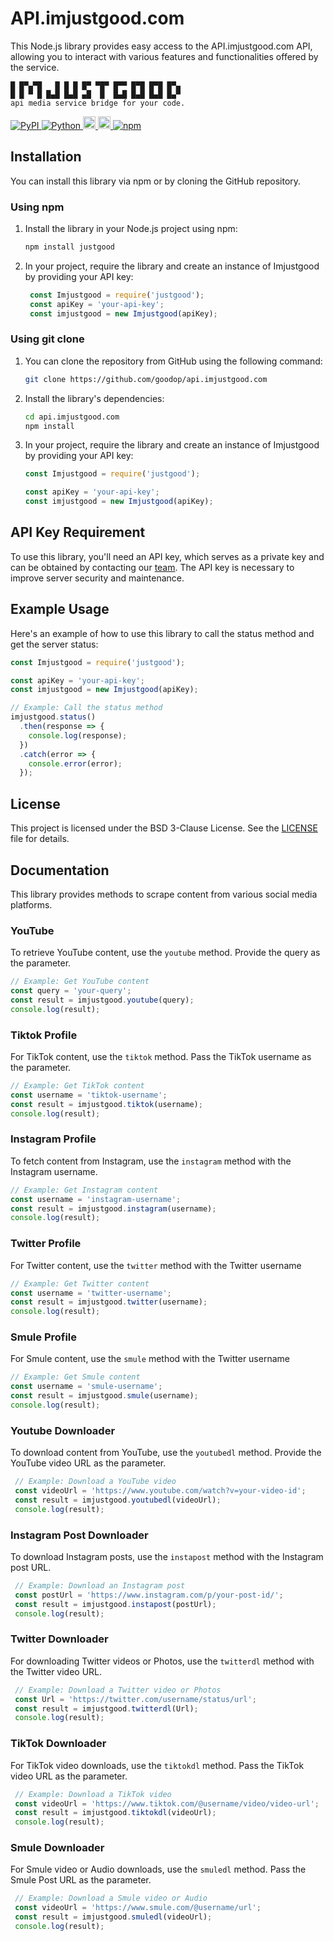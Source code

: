 # API.imjustgood.com
This Node.js library provides easy access to the API.imjustgood.com API, allowing you to interact with various features and functionalities offered by the service.

```
█ █▀▄▀█   █ █ █ █▀ ▀█▀ █▀▀ █▀█ █▀█ █▀▄
█ █ ▀ █ █▄█ █▄█ ▄█  █  █▄█ █▄█ █▄█ █▄▀
api media service bridge for your code.
```
<p>
    <a href="http://pypi.org/project/justgood" rel="nofollow">
        <img alt="PyPI" src="https://img.shields.io/pypi/v/justgood?label=PyPI" style="max-width:100%;">
    </a>
    <a href="http://pypi.org/project/justgood" rel="nofollow">
        <img alt="Python" src="https://img.shields.io/pypi/pyversions/justgood?color=red&label=Python" style="max-width:100%;">
    </a>
    <a href="https://github.com/goodop/api.imjustgood.com" rel="nofollow">
        <img alt="Update" src="https://img.shields.io/github/last-commit/goodop/api.imjustgood.com?color=green&label=Update" height="20" style="max-width:100%;">
    </a>
    <a href="https://github.com/goodop/api.imjustgood.com/blob/main/LICENSE" rel="nofollow">
        <img alt="License" src="https://img.shields.io/github/license/goodop/api.imjustgood.com?color=green&label=Lincense" height="20" style="max-width:100%;">
    </a>
    <a href="https://www.npmjs.com/package/justgood" rel="nofollow">
        <img alt="npm" src="https://img.shields.io/npm/v/justgood?label=npm">
    </a>
</p>

## Installation

You can install this library via npm or by cloning the GitHub repository.

### Using npm

1. Install the library in your Node.js project using npm:

   ```bash
   npm install justgood
   ```
2. In your project, require the library and create an instance of Imjustgood by providing your API key:

   ```javascript
    const Imjustgood = require('justgood');
    const apiKey = 'your-api-key';
    const imjustgood = new Imjustgood(apiKey);
   ```

### Using git clone

1. You can clone the repository from GitHub using the following command:

   ```bash
   git clone https://github.com/goodop/api.imjustgood.com
   ```

2. Install the library's dependencies:

   ```bash
   cd api.imjustgood.com
   npm install
   ```
3. In your project, require the library and create an instance of Imjustgood by providing your API key:

   ```javascript
   const Imjustgood = require('justgood');
   
   const apiKey = 'your-api-key';
   const imjustgood = new Imjustgood(apiKey);
   ```

## API Key Requirement

To use this library, you'll need an API key, which serves as a private key and can be obtained by contacting our [team](https://imjustgood.com/team). The API key is necessary to improve server security and maintenance.

## Example Usage
Here's an example of how to use this library to call the status method and get the server status:

   ```javascript
   const Imjustgood = require('justgood');
   
   const apiKey = 'your-api-key';
   const imjustgood = new Imjustgood(apiKey);
   
   // Example: Call the status method
   imjustgood.status()
     .then(response => {
       console.log(response);
     })
     .catch(error => {
       console.error(error);
     });
   ```
## License

This project is licensed under the BSD 3-Clause License. See the [LICENSE](https://github.com/goodop/api.imjustgood.com/blob/main/LICENSE) file for details.

## Documentation

This library provides methods to scrape content from various social media platforms.

### YouTube

To retrieve YouTube content, use the `youtube` method. Provide the query as the parameter.

   ```javascript
   // Example: Get YouTube content
   const query = 'your-query';
   const result = imjustgood.youtube(query);
   console.log(result);
   ```
### Tiktok Profile
For TikTok content, use the `tiktok` method. Pass the TikTok username as the parameter.

   ```javascript
   // Example: Get TikTok content
   const username = 'tiktok-username';
   const result = imjustgood.tiktok(username);
   console.log(result);
```

### Instagram Profile
To fetch content from Instagram, use the `instagram` method with the Instagram username.

   ```javascript
   // Example: Get Instagram content
   const username = 'instagram-username';
   const result = imjustgood.instagram(username);
   console.log(result);
   ```

### Twitter Profile
For Twitter content, use the `twitter` method with the Twitter username

   ```javascript
   // Example: Get Twitter content
   const username = 'twitter-username';
   const result = imjustgood.twitter(username);
   console.log(result);
   ```
### Smule Profile
For Smule content, use the `smule` method with the Twitter username

   ```javascript
   // Example: Get Smule content
   const username = 'smule-username';
   const result = imjustgood.smule(username);
   console.log(result);
   ```

### Youtube Downloader
To download content from YouTube, use the `youtubedl` method. Provide the YouTube video URL as the parameter.
   ```javascript
    // Example: Download a YouTube video
    const videoUrl = 'https://www.youtube.com/watch?v=your-video-id';
    const result = imjustgood.youtubedl(videoUrl);
    console.log(result);
   ```

### Instagram Post Downloader
To download Instagram posts, use the `instapost` method with the Instagram post URL.

   ```javascript
    // Example: Download an Instagram post
    const postUrl = 'https://www.instagram.com/p/your-post-id/';
    const result = imjustgood.instapost(postUrl);
    console.log(result);
   ```

### Twitter Downloader
For downloading Twitter videos or Photos, use the `twitterdl` method with the Twitter video URL.

   ```javascript
    // Example: Download a Twitter video or Photos
    const Url = 'https://twitter.com/username/status/url';
    const result = imjustgood.twitterdl(Url);
    console.log(result);

   ```
### TikTok Downloader
For TikTok video downloads, use the `tiktokdl` method. Pass the TikTok video URL as the parameter.

   ```javascript
    // Example: Download a TikTok video
    const videoUrl = 'https://www.tiktok.com/@username/video/video-url';
    const result = imjustgood.tiktokdl(videoUrl);
    console.log(result);

   ```

### Smule Downloader
For Smule video or Audio downloads, use the `smuledl` method. Pass the Smule Post URL as the parameter.

   ```javascript
    // Example: Download a Smule video or Audio
    const videoUrl = 'https://www.smule.com/@username/url';
    const result = imjustgood.smuledl(videoUrl);
    console.log(result);

   ```
